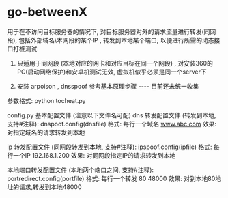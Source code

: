 # go-betweenX
用于在不访问目标服务器的情况下,  对目标服务器对外的请求流量进行转发(同网段),   包括外部域名\本网段的某个IP , 转发到本地某个端口, 以便进行所需的动态接口打桩测试

1)  只适用于同网段 (本地对应的网卡和对应目标在同一个网段)  , 对安装360的PC(启动网络保护)和安卓机测试无效,   虚拟机似乎必须是同一个server下

2)  安装   arpoison   ,  dnsspoof    参考基本原理步骤 ----  目前还未统一收集


参数格式:  python tocheat.py


config.py   基本配置文件 
(注意以下文件名可配)
dns 转发配置文件  (转发到本地, 支持#注释):  		dnspoof.config(dnsfile)		格式:  每行一个域名  www.abc.com			效果: 对指定域名的请求转发到本地

ip  转发配置文件 (同网段转发到本地, 支持#注释):  	ipspoof.config(ipfile)			格式:  每行一个IP 192.168.1.200				效果: 对同网段指定IP的请求转发到本地

本地端口转发配置文件 (本地两个端口之间, 支持#注释):	portredirect.config(portfile)		格式:  每行一个转发 80 48000				效果: 对到本地80地址的请求,转发到本地48000
